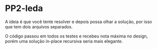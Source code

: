 # PP2-leda

A ideia é que você tente resolver e depois possa olhar a solução, por isso que tem dois arquivos separados.

O código passou em todos os testes e recebeu nota máxima no design, porém uma solução in-place recursiva seria mais elegante.
